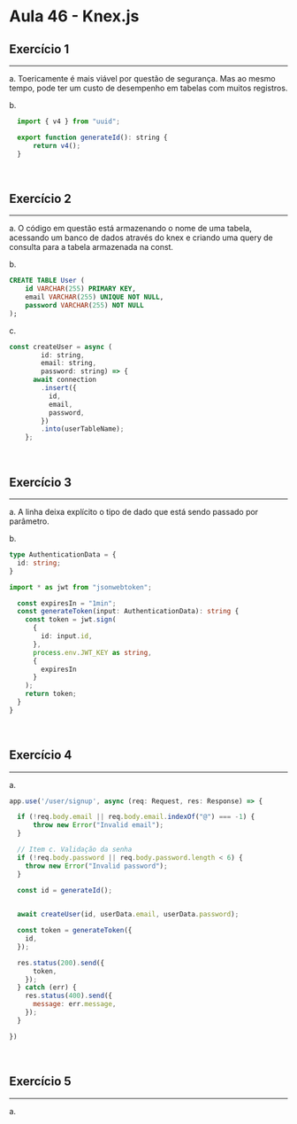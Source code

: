 #  Aula 46 - Knex.js

## Exercício 1 
***
a. Toericamente é mais viável por questão de segurança. Mas ao mesmo tempo, pode ter um custo de desempenho em tabelas com muitos registros.

b.
```js
  import { v4 } from "uuid";

  export function generateId(): string {
      return v4();
  }

```

<br>

## Exercício 2
***
a. O código em questão está armazenando o nome de uma tabela, acessando um banco de dados através do knex e criando uma query de consulta para a tabela armazenada na const.

b.
```sql
CREATE TABLE User (
	id VARCHAR(255) PRIMARY KEY,
    email VARCHAR(255) UNIQUE NOT NULL,
    password VARCHAR(255) NOT NULL
);
```

c.
```js
const createUser = async (
		id: string, 
		email: string, 
		password: string) => {
	  await connection
	    .insert({
	      id,
	      email,
	      password,
	    })
	    .into(userTableName);
	};
```

<br>

## Exercício 3
***
a. A linha deixa explícito o tipo de dado que está sendo passado por parâmetro.

b.
```ts
type AuthenticationData = {
  id: string;
}

import * as jwt from "jsonwebtoken";

  const expiresIn = "1min";
  const generateToken(input: AuthenticationData): string {
    const token = jwt.sign(
      {
        id: input.id,
      },
      process.env.JWT_KEY as string,
      {
        expiresIn
      }
    );
    return token;
  }
}

``` 

<br>

## Exercício 4
***

a.
```js
app.use('/user/signup', async (req: Request, res: Response) => {

  if (!req.body.email || req.body.email.indexOf("@") === -1) {
      throw new Error("Invalid email");
  }

  // Item c. Validação da senha
  if (!req.body.password || req.body.password.length < 6) {
    throw new Error("Invalid password");
  }

  const id = generateId();

  
  await createUser(id, userData.email, userData.password);

  const token = generateToken({
    id,
  });

  res.status(200).send({
      token,
    });
  } catch (err) {
    res.status(400).send({
      message: err.message,
    });
  }

})
```

<br>

## Exercício 5
***

a. 